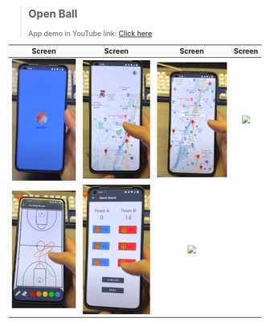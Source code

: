 >## Open Ball
>App demo in YouTube link: [Click here](https://youtu.be/pge1c3aXoUA)


| Screen | Screen | Screen | Screen |
| :------: | :-----------: | :-----------: | :-----------: |
| <img src="/OpenBall/Image/image025.png"/>  | <img src="/OpenBall/Image/image027.png"/>  | <img src="/OpenBall/Image/image029.png"/> | <img src="//OpenBall/Image/image031.png"/> | 
| <img src="/OpenBall/Image/image033.png"/>  | <img src="/OpenBall/Image/image035.png"/>  | <img src="//OpenBall/Image/image037.png"/> | |
